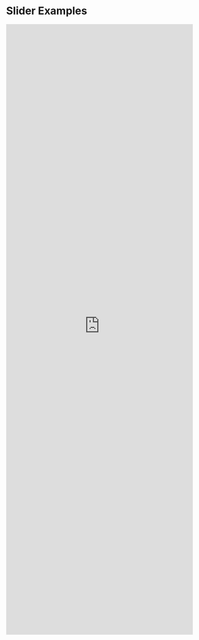 # Slider Examples

<iframe 
    title='Slider Examples'
    src='https://fabricweb.z5.web.core.windows.net/pr-deploy-site/refs/heads/master/fabric-website-resources/dist/index.html#/examples/slider?docsExample=true'
    frameborder='no'
    height='1650'
    style='width: 100%;'
>